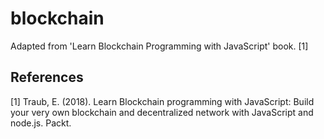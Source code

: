 # blockchain
Adapted from 'Learn Blockchain Programming with JavaScript' book. [1]


## References 
[1] Traub, E. (2018). Learn Blockchain programming with JavaScript: Build your very own blockchain and decentralized network with JavaScript and node.js. Packt. 
